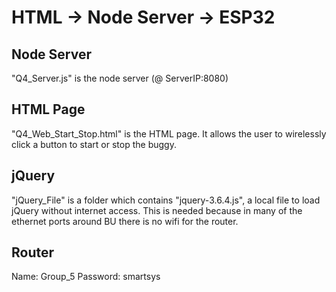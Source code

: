 # HTML -> Node Server -> ESP32

## Node Server
"Q4_Server.js" is the node server (@ ServerIP:8080)

## HTML Page
"Q4_Web_Start_Stop.html" is the HTML page. It allows the user to wirelessly click a button to start or stop the buggy.

## jQuery
"jQuery_File" is a folder which contains "jquery-3.6.4.js", a local file to load jQuery without internet access. This is needed because in many of the ethernet ports around BU there is no wifi for the router.

## Router
Name: Group_5
Password: smartsys
